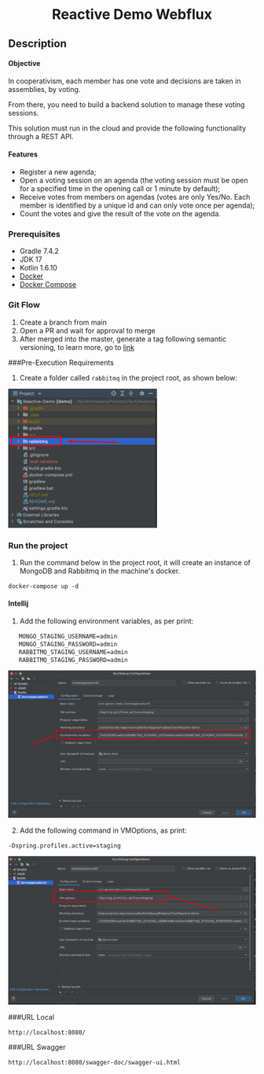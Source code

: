 <h1 align="center">Reactive Demo Webflux</h1>

## Description
#### Objective
In cooperativism, each member has one vote and decisions are taken in assemblies, by voting.

From there, you need to build a backend solution to manage these voting sessions.


This solution must run in the cloud and provide the following functionality through a REST API.

#### Features
* Register a new agenda;
* Open a voting session on an agenda (the voting session must be open for a specified time in the opening call or 1 minute by default);
* Receive votes from members on agendas (votes are only Yes/No. Each member is identified by a unique id and can only vote once per agenda);
* Count the votes and give the result of the vote on the agenda.

### Prerequisites
- Gradle 7.4.2
- JDK 17
- Kotlin 1.6.10
- [Docker](https://www.docker.com/products/docker-desktop/)
- [Docker Compose](https://docs.docker.com/compose/install/)

### Git Flow
1. Create a branch from main
2. Open a PR and wait for approval to merge
3. After merged into the master, generate a tag following semantic versioning, to learn more, go to [link](https://imasters.com.br/codigo/versionamento-semantico-o-que-e-e-como-usar)

###Pre-Execution Requirements
1. Create a folder called `rabbitmq` in the project root, as shown below:

![img.png](ReadmeImg/newFolderRabbitMQ.png)


### Run the project

1. Run the command below in the project root, it will create an instance of MongoDB and Rabbitmq in the machine's docker.
```
docker-compose up -d
```


#### Intellij
1. Add the following environment variables, as per print:

```
   MONGO_STAGING_USERNAME=admin
   MONGO_STAGING_PASSWORD=admin
   RABBITMQ_STAGING_USERNAME=admin
   RABBITMQ_STAGING_PASSWORD=admin
```

![img.png](ReadmeImg/environmentVariables.png)

2. Add the following command in VMOptions, as print:

```
-Dspring.profiles.active=staging
```

![img.png](ReadmeImg/VMOptions.png)

###URL Local
```
http://localhost:8080/
```

###URL Swagger
```
http://localhost:8080/swagger-doc/swagger-ui.html
```